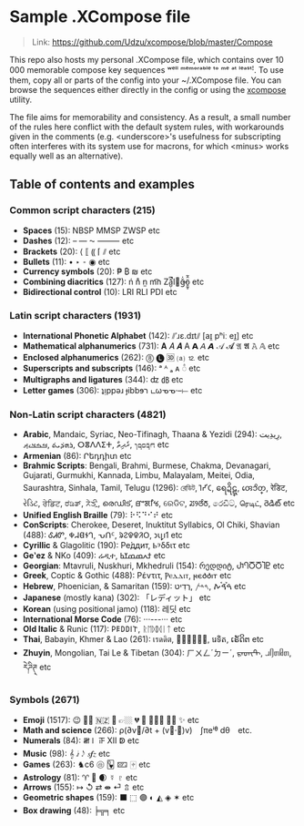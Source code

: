 
# Sample .XCompose file

> Link: https://github.com/Udzu/xcompose/blob/master/Compose

This repo also hosts my personal .XCompose file, which contains over 10 000 memorable compose key sequences ʷᵉˡˡ ᵐᵉᵐᵒʳᵃᵇˡᵉ ᵗᵒ ᵐᵉ ᵃᵗ ˡᵉᵃˢᵗꜝ. To use them, copy all or parts of the config into your ~/.XCompose file. You can browse the sequences either directly in the config or using the [xcompose](https://github.com/Udzu/xcompose/) utility.

The file aims for memorability and consistency. As a result, a small number of the rules here conflict with the default system rules, with workarounds given in the comments (e.g. \<underscore>'s usefulness for subscripting often interferes with its system use for macrons, for which \<minus> works equally well as an alternative).

## Table of contents and examples

### Common script characters (215)
* **Spaces** (15): NBSP MMSP ZWSP etc
* **Dashes** (12): – — ⁓ ⸻ etc
* **Brackets** (20): ⟨ ⟦ ⸨ ⌈ ⫽ etc
* **Bullets** (11): • ‣ ⁃ ◉ etc
* **Currency symbols** (20): ₱ ₿ ₪ etc
* **Combining diacritics** (127): ń n̊ n̫ m͡n Zǎ̺̣͆̚l⃪ğ̶̍ö̱̰̥̂̃ etc
* **Bidirectional control** (10): LRI RLI PDI etc

### Latin script characters (1931)
* **International Phonetic Alphabet** (142): ⫽ˈɹɛ.dɪt⫽ [aɪ̯ pʰiː eɪ̯] etc
* **Mathematical alphanumerics** (731): 𝐀 𝐴 𝑨 A 𝗔 𝘈 𝘼 𝒜 𝓐 𝔄 𝕬 𝙰 𝔸 etc
* **Enclosed alphanumerics** (262): ⓼ 🅛 🆛 ⒜ ⒓ etc
* **Superscripts and subscripts** (146): ᵃ ᴬ ₐ ᴀ ◌ͣ etc
* **Multigraphs and ligatures** (344): ʣ ㏈ etc
* **Letter games** (306): ʇᴉppǝɹ ɟibbɘר டωᓀᓀ·–⟝ etc

### Non-Latin script characters (4821)
* **Arabic**, Mandaic, Syriac, Neo-Tifinagh, Thaana & Yezidi (294): ⁧رِيدِيت⁩, ⁧ࡓࡏࡃࡉࡕ⁩, ⁧ܪܗܕ݁ܝܬ݁⁩, ⵔⴻⴷⴷⵉⵜ, ⁧ރެދިތް⁩, ⁧𐺎𐺩𐺋𐺨𐺕⁩ etc
* **Armenian** (86): Րեդդիտ etc
* **Brahmic Scripts**: Bengali, Brahmi, Burmese, Chakma, Devanagari, Gujarati, Gurmukhi, Kannada, Limbu, Malayalam, Meitei, Odia, Saurashtra, Sinhala, Tamil, Telugu (1296): রেডিট, 𑀭𑁂𑀟𑀺𑀝, ရေဍိဋ္, 𑄢𑄬𑄘𑄨𑄖𑄳, रेडिट, રેડિટ, ਰੇਡਿਟ, ರೆಡಿತ್, ᤖᤧᤍᤡᤳ, രെഡിട്, ꯔꯦꯗꯤꯠ, ରେଡିଟ, ꢬꢾꢞꢶꢜ, රෙඩිට්, ரெடிட், రెడిట్ etc
* **Unified English Braille** (79): ⠗⠫⠙⠊⠞ etc
* **ConScripts**: Cherokee, Deseret, Inuktitut Syllabics, Ol Chiki, Shavian (488): ᎴᏗᏛ, 𐐡𐐇𐐔𐐆𐐓, ᕃᑎᑦ, ᱨᱮᱫᱫᱤᱛ, 𐑮𐑧𐑛𐑦𐑑 etc
* **Cyrillic** & Glagolitic (190): Ре́ддит, Ⱃⰵδδιτ etc
* **Geʽez** & NKo (409): ሬዲተ, ⁧ߙߍߘߘߌߕ⁩ etc
* **Georgian**: Mtavruli, Nuskhuri, Mkhedruli (154): რედდიტ, ႰႤႣႣႨႲ etc
* **Greek**, Coptic & Gothic (488): Ρέντιτ, Ⲣⲉⲇⲇⲓⲧ, 𐍂𐌴𐌳𐌳𐌹𐍄 etc
* **Hebrew**, Phoenician, & Samaritan (159): ⁧רֶדִיט⁩, ⁧𐤓𐤃𐤕⁩, ⁧ࠓࠝࠃࠪࠕ⁩ etc
* **Japanese** (mostly kana) (302): 「レディット」 etc
* **Korean** (using positional jamo) (118): 레딧 etc
* **International Morse Code** (76): ···---··· etc
* **Old Italic** & Runic (117): 𐌓𐌄𐌃𐌃𐌉𐌕, ᚱᛖᛞᛞᛁᛏ etc
* **Thai**, Babayin, Khmer & Lao (261): เรดดิต, ᜍᜒᜇᜒᜆ᜔, រេទិត, ເຣັດິຕ etc
* **Zhuyin**, Mongolian, Tai Le & Tibetan (304): ㄏㄨㄥˊㄉㄧˊ, ᠷᠡᠳᠢᠲ, ᥘᥦᥖᥤᥖ, རེཌིཊ྄ etc

### Symbols (2671)
* **Emoji** (1517): 😉 👌🏾 🇳🇿 🫡 👉🏼 💔 🤣 🤦🏽‍♀️ 🏳️‍⚧️ ✨ etc
* **Math and science** (266): ρ(∂v⃗/∂t + (v⃗·∇)v) ∫πeⁱᶿ dθ etc.
* **Numerals** (84): 𝍸𝍷 𝍵 Ⅻ ↁ etc
* **Music** (98): 𝄞 𝅗𝅨𝅥 𝅃𝅥𝅮 𝆍𝆑𝆎 etc
* **Games** (263): ♞c6 🩡 🂽 🁖 🀄︎ etc
* **Astrology** (81): ♈ 🐉 🌒 ☿ ♇ etc
* **Arrows** (155): ↦ ↺ ⇄ ⇼ ⏎ ⇬ etc
* **Geometric shapes** (159): ⬛ ⬚ 🟣 ◐ ◭ ◈ ✶ etc
* **Box drawing** (48): ╞╦╕ etc
